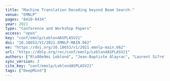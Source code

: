 ```yaml
---
title: "Machine Translation Decoding beyond Beam Search."
venue: "EMNLP"
pages: "8410-8434"
year: 2021
type: "Conference and Workshop Papers"
access: "open"
key: "conf/emnlp/LeblondASPLASV21"
doi: "10.18653/V1/2021.EMNLP-MAIN.662"
ee: "https://doi.org/10.18653/v1/2021.emnlp-main.662"
url: "https://dblp.org/rec/conf/emnlp/LeblondASPLASV21"
authors: ["R\u00e9mi Leblond", "Jean-Baptiste Alayrac", "Laurent Sifre", "Miruna Pislar", "Jean-Baptiste Lespiau", "Ioannis Antonoglou", "Karen Simonyan", "Oriol Vinyals"]
sync_version: 3
cite_key: "conf/emnlp/LeblondASPLASV21"
tags: ["DeepMind"]
---
```

